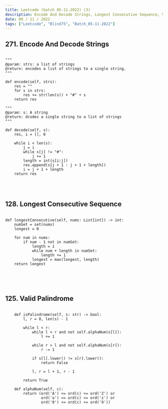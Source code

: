```yaml
---
title: Leetcode (batch 05-11-2022) (3)
description: Encode And Decode Strings, Longest Consecutive Sequence, Valid Palindrome
date: 08 / 11 / 2022
tags: ["Leetcode", "Blind75", "Batch_05-11-2022"]
---
```


<h2>271. Encode And Decode Strings</h2>

<pre><code class="language-python">
"""
@param: strs: a list of strings
@return: encodes a list of strings to a single string.
"""

def encode(self, strs):
    res = ""
    for s in strs:
        res += str(len(s)) + "#" + s
    return res

"""
@param: s: A string
@return: dcodes a single string to a list of strings
"""

def decode(self, s):
    res, i = [], 0

    while i < len(s):
        j = i
        while s[j] != "#":
            j += 1
        length = int(s[i:j])
        res.append(s[j + 1 : j + 1 + length])
        i = j + 1 + length
    return res
</code></pre>
<br/>
<br/>

<h2>128. Longest Consecutive Sequence</h2>

<pre><code class="language-python">
def longestConsecutive(self, nums: List[int]) -> int:
    numSet = set(nums)
    longest = 0

    for num in nums:
        if num - 1 not in numSet:
            length = 1
            while num + length in numSet:
                length += 1
            longest = max(longest, length)
    return longest

</code></pre>
<br/>
<br/>

<h2>125. Valid Palindrome</h2>

<pre><code class="language-python">
    def isPalindrome(self, s: str) -> bool:
        l, r = 0, len(s) - 1

        while l < r:
            while l < r and not self.alphaNum(s[l]):
                l += 1
                
            while r > l and not self.alphaNum(s[r]):
                r -= 1

            if s[l].lower() != s[r].lower():
                return False

            l, r = l + 1, r - 1

        return True
    
    def alphaNum(self, c):
        return (ord('A') <= ord(c) <= ord('Z') or
                ord('a') <= ord(c) <= ord('z') or
                ord('0') <= ord(c) <= ord('9'))

</code></pre>
<br/>
<br/>
